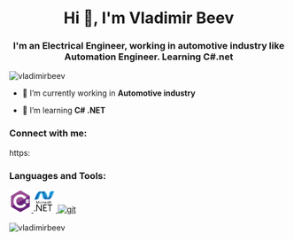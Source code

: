 <h1 align="center">Hi 👋, I'm Vladimir Beev</h1>
<h3 align="center">I'm an Electrical Engineer, working in automotive industry like Automation Engineer.
  Learning C#.net</h3>

<p align="left"> <img src="https://komarev.com/ghpvc/?username=vladimirbeev&label=Profile%20views&color=0e75b6&style=flat" alt="vladimirbeev" /> </p>

- 🔭 I’m currently working in **Automotive industry**

- 🌱 I’m learning **C# .NET**

<h3 align="left">Connect with me:</h3>https:
<p align="left">
</p>

<h3 align="left">Languages and Tools:</h3>
<p align="left"> <a href="https://www.w3schools.com/cs/" target="_blank" rel="noreferrer"> <img src="https://raw.githubusercontent.com/devicons/devicon/master/icons/csharp/csharp-original.svg" alt="csharp" width="40" height="40"/> </a> <a href="https://dotnet.microsoft.com/" target="_blank" rel="noreferrer"> <img src="https://raw.githubusercontent.com/devicons/devicon/master/icons/dot-net/dot-net-original-wordmark.svg" alt="dotnet" width="40" height="40"/> </a> <a href="https://git-scm.com/" target="_blank" rel="noreferrer"> <img src="https://www.vectorlogo.zone/logos/git-scm/git-scm-icon.svg" alt="git" width="40" height="40"/> </a> </p>

<p><img align="center" src="https://github-readme-stats.vercel.app/api/top-langs?username=vladimirbeev&show_icons=true&locale=en&layout=compact" alt="vladimirbeev" /></p>

